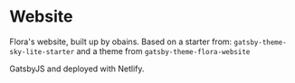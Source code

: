# Website

Flora's website, built up by obains. Based on a starter from:  `gatsby-theme-sky-lite-starter` and a theme from `gatsby-theme-flora-website`

GatsbyJS and deployed with Netlify.

```

